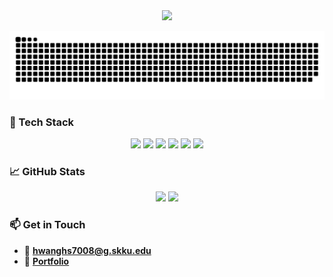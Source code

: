 <div align="center">
  <img src="https://capsule-render.vercel.app/api?type=waving&color=0:F7CAC9,100:92A8D1&height=180&section=header&text=Hwang%20Hyesung%20&fontSize=45&fontColor=ffffff&animation=fadeIn" />
</div>




<p align="center">
  <img src="https://github.com/platane/snk/raw/output/github-contribution-grid-snake.svg" alt="snake gif" />
</p>




### 🧰 Tech Stack

<p align="center">
  <img src="https://img.shields.io/badge/Java-007396?style=for-the-badge&logo=openjdk&logoColor=white" />
  <img src="https://img.shields.io/badge/Spring%20Boot-6DB33F?style=for-the-badge&logo=springboot&logoColor=white" />
  <img src="https://img.shields.io/badge/React-61DAFB?style=for-the-badge&logo=react&logoColor=20232A" />
  <img src="https://img.shields.io/badge/JavaScript-F7DF1E?style=for-the-badge&logo=javascript&logoColor=000" />
  <img src="https://img.shields.io/badge/C++-00599C?style=for-the-badge&logo=cplusplus&logoColor=white" />
  <img src="https://img.shields.io/badge/Redis-DC382D?style=for-the-badge&logo=redis&logoColor=white" />
</p>




### 📈 GitHub Stats
<p align="center">
  <img height="160em" src="https://github-readme-stats.vercel.app/api?username=hwang-hyesung&show_icons=true&theme=graywhite" />
  <img height="160em" src="https://github-readme-streak-stats.herokuapp.com/?user=hwang-hyesung&theme=graywhite" />
</p>




### 📫 Get in Touch
- 📧 **hwanghs7008@g.skku.edu**  
- 🧭 [**Portfolio**](https://woozy-offer-728.notion.site/1401944b64de80f8928ae364335acbf7?source=copy_link)


